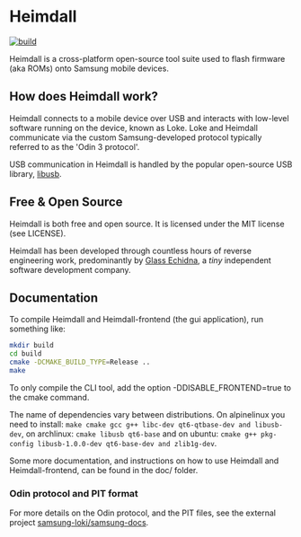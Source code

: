# Heimdall

[![build](https://github.com/JingMatrix/Heimdall/actions/workflows/build.yml/badge.svg)](https://github.com/JingMatrix/Heimdall/actions/workflows/build.yml)

Heimdall is a cross-platform open-source tool suite used to flash
firmware (aka ROMs) onto Samsung mobile devices.

## How does Heimdall work?

Heimdall connects to a mobile device over USB and interacts with
low-level software running on the device, known as Loke. Loke and
Heimdall communicate via the custom Samsung-developed protocol
typically referred to as the 'Odin 3 protocol'.

USB communication in Heimdall is handled by the popular open-source
USB library, [libusb](https://libusb.info).

## Free & Open Source

Heimdall is both free and open source. It is licensed under the MIT
license (see LICENSE).

Heimdall has been developed through countless hours of reverse
engineering work, predominantly by [Glass
Echidna](https://glassechidna.com.au/), a _tiny_ independent software
development company.

## Documentation

To compile Heimdall and Heimdall-frontend (the gui application), run
something like:

```sh
mkdir build
cd build
cmake -DCMAKE_BUILD_TYPE=Release ..
make
```

To only compile the CLI tool, add the option -DDISABLE_FRONTEND=true
to the cmake command.

The name of dependencies vary between distributions. On alpinelinux
you need to install: `make cmake gcc g++ libc-dev qt6-qtbase-dev and
libusb-dev`, on archlinux: `cmake libusb qt6-base` and on ubuntu: `cmake
g++ pkg-config libusb-1.0.0-dev qt6-base-dev and zlib1g-dev`.

Some more documentation, and instructions on how to use Heimdall and
Heimdall-frontend, can be found in the doc/ folder.

### Odin protocol and PIT format

For more details on the Odin protocol, and the PIT files, see the
external project [samsung-loki/samsung-docs](https://samsung-loki.github.io/samsung-docs/).
